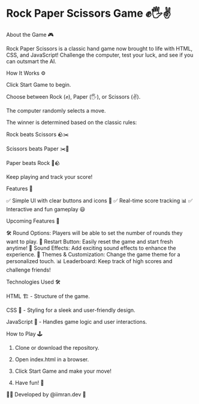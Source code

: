 # Rock Paper Scissors Game ✊🖐️✌️

About the Game 🎮

Rock Paper Scissors is a classic hand game now brought to life with HTML, CSS, and JavaScript! Challenge the computer, test your luck, and see if you can outsmart the AI.

How It Works ⚙️

Click Start Game to begin.

Choose between Rock (✊), Paper (🖐️), or Scissors (✌️).

The computer randomly selects a move.

The winner is determined based on the classic rules:

Rock beats Scissors 🪨✂️

Scissors beats Paper ✂️📄

Paper beats Rock 📄🪨


Keep playing and track your score!


Features 🎯

✅ Simple UI with clear buttons and icons 🎨
✅ Real-time score tracking 📊
✅ Interactive and fun gameplay 😃

Upcoming Features 🚀

🛠️ Round Options: Players will be able to set the number of rounds they want to play.
🔄 Restart Button: Easily reset the game and start fresh anytime!
🎵 Sound Effects: Add exciting sound effects to enhance the experience.
🎨 Themes & Customization: Change the game theme for a personalized touch.
📊 Leaderboard: Keep track of high scores and challenge friends!

Technologies Used 🛠️

HTML 🏗️ - Structure of the game.

CSS 🎨 - Styling for a sleek and user-friendly design.

JavaScript 🧠 - Handles game logic and user interactions.


How to Play 🕹️

1. Clone or download the repository.


2. Open index.html in a browser.


3. Click Start Game and make your move!


4. Have fun! 🎉



👨‍💻 Developed by @iimran.dev 🚀
